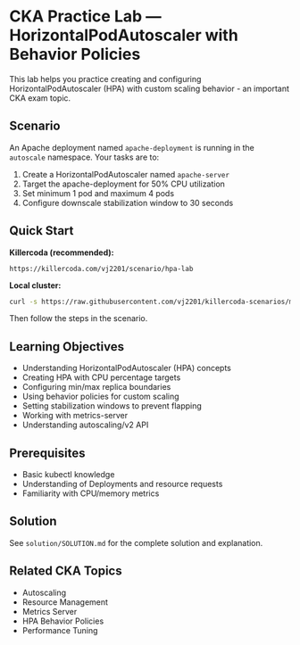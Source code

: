 # CKA Practice Lab — HorizontalPodAutoscaler with Behavior Policies

This lab helps you practice creating and configuring HorizontalPodAutoscaler (HPA) with custom scaling behavior - an important CKA exam topic.

## Scenario

An Apache deployment named `apache-deployment` is running in the `autoscale` namespace. Your tasks are to:

1. Create a HorizontalPodAutoscaler named `apache-server`
2. Target the apache-deployment for 50% CPU utilization
3. Set minimum 1 pod and maximum 4 pods
4. Configure downscale stabilization window to 30 seconds

## Quick Start

**Killercoda (recommended):**
```
https://killercoda.com/vj2201/scenario/hpa-lab
```

**Local cluster:**
```bash
curl -s https://raw.githubusercontent.com/vj2201/killercoda-scenarios/main/hpa-lab/setup.sh | bash
```

Then follow the steps in the scenario.

## Learning Objectives

- Understanding HorizontalPodAutoscaler (HPA) concepts
- Creating HPA with CPU percentage targets
- Configuring min/max replica boundaries
- Using behavior policies for custom scaling
- Setting stabilization windows to prevent flapping
- Working with metrics-server
- Understanding autoscaling/v2 API

## Prerequisites

- Basic kubectl knowledge
- Understanding of Deployments and resource requests
- Familiarity with CPU/memory metrics

## Solution

See `solution/SOLUTION.md` for the complete solution and explanation.

## Related CKA Topics

- Autoscaling
- Resource Management
- Metrics Server
- HPA Behavior Policies
- Performance Tuning
